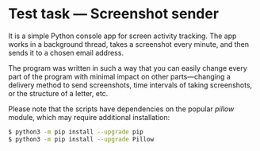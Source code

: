 # Test task ― Screenshot sender
It is a simple Python console app for screen activity tracking.
The app works in a background thread, takes a screenshot every minute, and then sends it to a chosen email address. 

The program was written in such a way that you can easily change every part of the program with minimal impact on other parts―changing a delivery method to send screenshots, time intervals of taking screenshots, or the structure of a letter, etc.

Please note that the scripts have dependencies on the popular *pillow* module, which may require additional installation:

```sh
$ python3 -m pip install --upgrade pip
$ python3 -m pip install --upgrade Pillow
```
